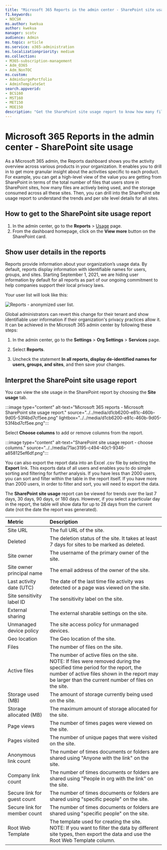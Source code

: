```yaml
---
title: "Microsoft 365 Reports in the admin center - SharePoint site usage"
f1.keywords:
- NOCSH
ms.author: kwekua
author: kwekua
manager: scotv
audience: Admin
ms.topic: article
ms.service: o365-administration
ms.localizationpriority: medium
ms.collection: 
- M365-subscription-management
- Adm_O365
- Adm_NonTOC
ms.custom: 
- AdminSurgePortfolio
- AdminTemplateSet
search.appverid:
- BCS160
- MST160
- MET150
- MOE150
description: "Get the SharePoint site usage report to know how many files users store in SharePoint sites, how many are actively used, and the total storage consumed."
---
```


# Microsoft 365 Reports in the admin center - SharePoint site usage

As a Microsoft 365 admin, the Reports dashboard shows you the activity overview across various products in your organization. It enables you to drill in to get more granular insight about the activities specific to each product. For example, you can get a high-level view of the value you are getting from SharePoint in terms of the total number of files that users store in SharePoint sites, how many files are actively being used, and the storage consumed across all these sites. Then, you can drill into the SharePoint site usage report to understand the trends and per site level details for all sites. 

## How to get to the SharePoint site usage report

1. In the admin center, go to the **Reports** \> <a href="https://go.microsoft.com/fwlink/p/?linkid=2074756" target="_blank">Usage</a> page. 
2. From the dashboard homepage, click on the **View more** button on the SharePoint card.

## Show user details in the reports

Reports provide information about your organization’s usage data. By default, reports display information with identifiable names for users, groups, and sites. Starting September 1, 2021, we are hiding user information by default for all reports as part of our ongoing commitment to help companies support their local privacy laws.
  
Your user list will look like this:
  
![Reports - anonymized user list.](../../media/2ed99bce-4978-4ee3-9ea2-4a8db26eef02.png)
  
Global administrators can revert this change for their tenant and show identifiable user information if their organization's privacy practices allow it. It can be achieved in the Microsoft 365 admin center by following these steps:
  
1. In the admin center, go to the **Settings** \> **Org Settings** \> **Services** page.

2. Select **Reports**. 
  
3. Uncheck the statement **In all reports, display de-identified names for users, groups, and sites**, and then save your changes. 
  
## Interpret the SharePoint site usage report

You can view the site usage in the SharePoint report by choosing the **Site usage** tab.

:::image type="content" alt-text="Microsoft 365 reports - Microsoft SharePoint site usage report." source="../../media/d1cb6200-e81c-460b-9d05-53f4bd7cf5ee.png" lightbox="../../media/d1cb6200-e81c-460b-9d05-53f4bd7cf5ee.png":::

Select **Choose columns** to add or remove columns from the report.

:::image type="content" alt-text="SharePoint site usage report - choose columns." source="../../media/71ac3195-c494-40c1-9346-a858125ef6df.png":::

You can also export the report data into an Excel .csv file by selecting the **Export** link. This exports data of all users and enables you to do simple sorting and filtering for further analysis. If you have less than 2000 users, you can sort and filter within the table in the report itself. If you have more than 2000 users, in order to filter and sort, you will need to export the data. 

The **SharePoint site usage** report can be viewed for trends over the last 7 days, 30 days, 90 days, or 180 days. However, if you select a particular day in the report, the table will show data for up to 28 days from the current date (not the date the report was generated).
  
|Metric|Description|
|:-----|:-----|
|Site URL  |The full URL of the site. |
|Deleted  |The deletion status of the site. It takes at least 7 days for sites to be marked as deleted.  |
|Site owner  |The username of the primary owner of the site.   |
|Site owner principal name  |The email address of the owner of the site. |
|Last activity date (UTC)  | The date of the last time file activity was detected or a page was viewed on the site.  |
|Site sensitivity label ID  | The sensitivity label on the site.  |
|External sharing  | The external sharable settings on the site.  |
|Unmanaged device policy  | The site access policy for unmanaged devices.  |
|Geo location  | The Geo location of the site.  |
|Files  |The number of files on the site. |
|Active files  | The number of active files on the site.<br/> NOTE: If files were removed during the specified time period for the report, the number of active files shown in the report may be larger than the current number of files on the site.  |
|Storage used (MB)  |The amount of storage currently being used on the site.  |
|Storage allocated (MB)  |The maximum amount of storage allocated for the site.  |
|Page views  |The number of times pages were viewed on the site.  |
|Pages visited  |The number of unique pages that were visited on the site.  |
|Anonymous link count  |The number of times documents or folders are shared using "Anyone with the link" on the site.  |
|Company link count  |The number of times documents or folders are shared using "People in org with the link" on the site.  |
|Secure link for guest count  |The number of times documents or folders are shared using "specific people" on the site.  |
|Secure link for member count  |The number of times documents or folders are shared using "specific people" on the site.  |
|Root Web Template  |The template used for creating the site.  <br/> NOTE: If you want to filter the data by different site types, then export the data and use the Root Web Template column. |

